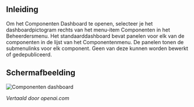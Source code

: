 <!-- Filename: J4.x:Components_Dashboard / Display title: Componenten Dashboard  -->

## Inleiding

Om het Componenten Dashboard te openen, selecteer je het dashboardpictogram rechts van het menu-item Componenten in het Beheerdersmenu. Het standaarddashboard bevat panelen voor elk van de componenten in de lijst van het Componentenmenu. De panelen tonen de submenulinks voor elk component. Geen van deze kunnen worden bewerkt of gedepubliceerd.  

## Schermafbeelding

![Componenten dashboard](../../../en/images/dashboards/components-dashboard.png)

*Vertaald door openai.com*

